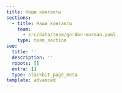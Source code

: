 ```yaml
---
title: Наши контакты
sections:
  - title: Наши контакты
    team:
      - src/data/team/gordon-norman.yaml
    type: team_section
seo:
  title: ''
  description: ''
  robots: []
  extra: []
  type: stackbit_page_meta
template: advanced
---
```

